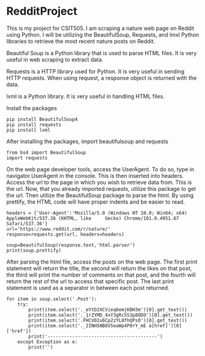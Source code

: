 # RedditProject
This is my project for CSIT505. I am scraping a nature web page on Reddit using Python.
I will be utilizing the BeautifulSoup, Requests, and lmxl Python libraries to retrieve the most recent nature posts on Reddit.

Beautiful Soup is a Python library that is used to parse HTML files. It is very useful in web scraping to extract data.

Requests is a HTTP library used for Python. It is very useful in sending HTTP requests. When using request, a response object is returned with the data.

lxml is a Python library. It is very useful in handling HTML files.

Install the packages

    pip install BeautifulSoup4
    pip install requests
    pip install lxml

After installing the packages, import beautifulsoup and requests

    from bs4 import BeautifulSoup
    import requests
    
On the web page developer tools, access the UserAgent. To do so, type in navigator.UserAgent in the console. This is then inserted into headers. Access the url to the page in which you wish to retrieve data from. This is the url. Now, that you already imported requests, utilize this package to get the url. Then utilize the BeautifulSoup package to parse the html. By using prettify, the HTML code will have proper indents and be easier to read.

    headers = {'User-Agent':'Mozilla/5.0 (Windows NT 10.0; Win64; x64) AppleWebKit/537.36 (KHTML, like     Gecko) Chrome/101.0.4951.67 Safari/537.36'}
    url='https://www.reddit.com/r/nature/'
    response=requests.get(url, headers=headers)

    soup=BeautifulSoup(response.text,'html.parser')
    print(soup.prettify)
    
After parsing the html file, access the posts on the web page. The first print statement will return the title, the second will return the likes on that post, the third will print the number of comments on that post, and the fourth will return the rest of the url to access that specific post. The last print statement is used as a separator in between each post returned.

    for item in soup.select('.Post'):
        try:
            print(item.select('._eYtD2XCVieq6emjKBH3m')[0].get_text())
            print(item.select('._1rZYMD_4xY3gRcSS3p8ODO')[0].get_text())
            print(item.select('.FHCV02u6Cp2zYL0fhQPsO')[0].get_text())
            print(item.select('._2INHSNB8V5eaWp4P0rY_mE a[href]')[0]['href'])
            print('----------------------------------------')
        except Exception as e:
            print('')

